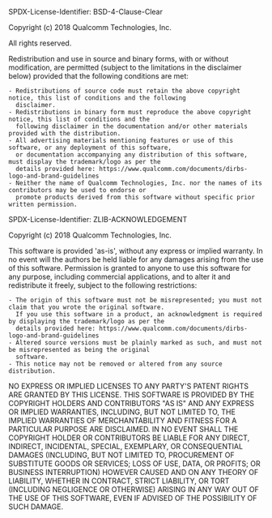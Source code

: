 SPDX-License-Identifier: BSD-4-Clause-Clear

Copyright (c) 2018 Qualcomm Technologies, Inc.

All rights reserved.

Redistribution and use in source and binary forms, with or without modification, are permitted (subject to the
limitations in the disclaimer below) provided that the following conditions are met:

    - Redistributions of source code must retain the above copyright notice, this list of conditions and the following
      disclaimer.
    - Redistributions in binary form must reproduce the above copyright notice, this list of conditions and the
      following disclaimer in the documentation and/or other materials provided with the distribution.
    - All advertising materials mentioning features or use of this software, or any deployment of this software,
      or documentation accompanying any distribution of this software, must display the trademark/logo as per the
      details provided here: https://www.qualcomm.com/documents/dirbs-logo-and-brand-guidelines
    - Neither the name of Qualcomm Technologies, Inc. nor the names of its contributors may be used to endorse or
      promote products derived from this software without specific prior written permission.



SPDX-License-Identifier: ZLIB-ACKNOWLEDGEMENT

Copyright (c) 2018 Qualcomm Technologies, Inc.

This software is provided 'as-is', without any express or implied warranty. In no event will the authors be held liable
for any damages arising from the use of this software. Permission is granted to anyone to use this software for any
purpose, including commercial applications, and to alter it and redistribute it freely, subject to the following
restrictions:

    - The origin of this software must not be misrepresented; you must not claim that you wrote the original software.
      If you use this software in a product, an acknowledgment is required by displaying the trademark/logo as per the
      details provided here: https://www.qualcomm.com/documents/dirbs-logo-and-brand-guidelines
    - Altered source versions must be plainly marked as such, and must not be misrepresented as being the original
      software.
    - This notice may not be removed or altered from any source distribution.

NO EXPRESS OR IMPLIED LICENSES TO ANY PARTY'S PATENT RIGHTS ARE GRANTED BY THIS LICENSE. THIS SOFTWARE IS PROVIDED BY
THE COPYRIGHT HOLDERS AND CONTRIBUTORS "AS IS" AND ANY EXPRESS OR IMPLIED WARRANTIES, INCLUDING, BUT NOT LIMITED TO,
THE IMPLIED WARRANTIES OF MERCHANTABILITY AND FITNESS FOR A PARTICULAR PURPOSE ARE DISCLAIMED. IN NO EVENT SHALL THE
COPYRIGHT HOLDER OR CONTRIBUTORS BE LIABLE FOR ANY DIRECT, INDIRECT, INCIDENTAL, SPECIAL, EXEMPLARY, OR CONSEQUENTIAL
DAMAGES (INCLUDING, BUT NOT LIMITED TO, PROCUREMENT OF SUBSTITUTE GOODS OR SERVICES; LOSS OF USE, DATA, OR PROFITS; OR
BUSINESS INTERRUPTION) HOWEVER CAUSED AND ON ANY THEORY OF LIABILITY, WHETHER IN CONTRACT, STRICT LIABILITY, OR TORT
(INCLUDING NEGLIGENCE OR OTHERWISE) ARISING IN ANY WAY OUT OF THE USE OF THIS SOFTWARE, EVEN IF ADVISED OF THE
POSSIBILITY OF SUCH DAMAGE.